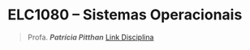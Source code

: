 # ELC1080 – Sistemas Operacionais

>Profa. ***Patrícia Pitthan***
>[Link Disciplina](http://www-usr.inf.ufsm.br/~pitthan/so/so-2017-1)

